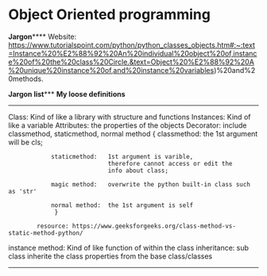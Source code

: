 # Object Oriented programming

********Jargon************
Website: https://www.tutorialspoint.com/python/python_classes_objects.htm#:~:text=Instance%20%E2%88%92%20An%20individual%20object%20of,instance%20of%20the%20class%20Circle.&text=Object%20%E2%88%92%20A%20unique%20instance%20of,and%20instance%20variables)%20and%20methods.

********Jargon list***********
********My loose definitions********

************************************
Class: Kind of like a library with structure and functions
Instances: Kind of like a variable 
Attributes: the properties of the objects
Decorator: include classmethod, staticmethod, normal method
				{
				classmethod: 	the 1st argument will be cls;

				staticmethod: 	1st argument is varible, 
								therefore cannot access or edit the 
								info about class;

				magic method: 	overwrite the python built-in class such as 'str'

				normal method: 	the 1st argument is self
				 }

			resource: https://www.geeksforgeeks.org/class-method-vs-static-method-python/
instance method: Kind of like function of within the class
inheritance: sub class inherite the class properties from the base class/classes


************************************




